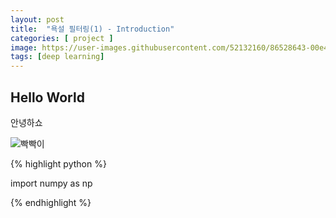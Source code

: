 ```yaml
---
layout: post
title:  "욕설 필터링(1) - Introduction"
categories: [ project ]
image: https://user-images.githubusercontent.com/52132160/86528643-00e4bc00-bee5-11ea-8d93-e60288a53016.jpg
tags: [deep learning]
---
```



## Hello World

안녕하쇼

![빡빡이](https://user-images.githubusercontent.com/52132160/86528643-00e4bc00-bee5-11ea-8d93-e60288a53016.jpg)






{% highlight python %}

import numpy as np

{% endhighlight %}